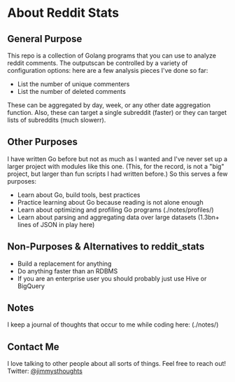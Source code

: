 # About Reddit Stats

## General Purpose

This repo is a collection of Golang programs that you can use to analyze reddit comments.  The outputscan be controlled by a variety of configuration options: here are a few analysis pieces I've done so far: 

- List the number of unique commenters 
- List the number of deleted comments

These can be aggregated by day, week, or any other date aggregation function.
Also, these can target a single subreddit (faster) or they can target lists of subreddits (much slowerr).

## Other Purposes

I have written Go before but not as much as I wanted and I've never set up a larger project with modules like this one.  (This, for the record, is not a "big" project, but larger than fun scripts I had written before.)  So this serves a few purposes:

- Learn about Go, build tools, best practices
- Practice learning about Go because reading is not alone enough
- Learn about optimizing and profiling Go programs (./notes/profiles/)
- Learn about parsing and aggregating data over large datasets (1.3bn+ lines of JSON in play here)

## Non-Purposes & Alternatives to reddit_stats

- Build a replacement for anything
- Do anything faster than an RDBMS
- If you are an enterprise user you should probably just use Hive or BigQuery

## Notes

I keep a journal of thoughts that occur to me while coding here: (./notes/)

## Contact Me

I love talking to other people about all sorts of things.  Feel free to reach out!
Twitter: [@jimmysthoughts](https://twitter.com/jimmysthoughts)
